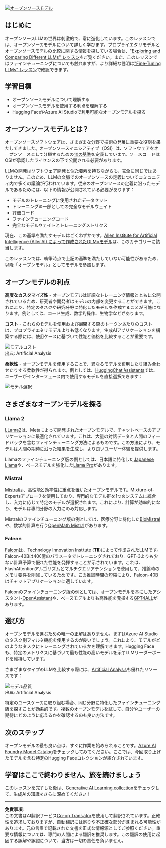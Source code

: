 <!--
CO_OP_TRANSLATOR_METADATA:
{
  "original_hash": "a2a83aac52158c23161046cbd13faa2b",
  "translation_date": "2025-10-17T23:58:24+00:00",
  "source_file": "16-open-source-models/README.md",
  "language_code": "ja"
}
-->
[![オープンソースモデル](../../../translated_images/16-lesson-banner.6b56555e8404fda1716382db4832cecbe616ccd764de381f0af6cfd694d05f74.ja.png)](https://youtu.be/CuICgfuHFSg?si=x8SpFRUsIxM9dohN)

## はじめに

オープンソースLLMの世界は刺激的で、常に進化しています。このレッスンでは、オープンソースモデルについて詳しく学びます。プロプライエタリモデルとオープンソースモデルの比較に関する情報を探している場合は、["Exploring and Comparing Different LLMs" レッスン](../02-exploring-and-comparing-different-llms/README.md?WT.mc_id=academic-105485-koreyst)をご覧ください。また、このレッスンではファインチューニングについても触れますが、より詳細な説明は["Fine-Tuning LLMs" レッスン](../18-fine-tuning/README.md?WT.mc_id=academic-105485-koreyst)で確認できます。

## 学習目標

- オープンソースモデルについて理解する
- オープンソースモデルを使用する利点を理解する
- Hugging FaceやAzure AI Studioで利用可能なオープンモデルを探る

## オープンソースモデルとは？

オープンソースソフトウェアは、さまざまな分野で技術の発展に重要な役割を果たしてきました。オープンソースイニシアティブ（OSI）は、ソフトウェアをオープンソースとして分類するための[10の基準](https://web.archive.org/web/20241126001143/https://opensource.org/osd?WT.mc_id=academic-105485-koreyst)を定義しています。ソースコードはOSIが承認したライセンスの下で公開される必要があります。

LLMの開発はソフトウェア開発と似た要素を持ちながらも、完全に同じではありません。このため、LLMの文脈でのオープンソースの定義についてコミュニティ内で多くの議論が行われています。従来のオープンソースの定義に沿ったモデルであるためには、以下の情報が公開されている必要があります：

- モデルのトレーニングに使用されたデータセット
- トレーニングの一部としての完全なモデルウェイト
- 評価コード
- ファインチューニングコード
- 完全なモデルウェイトとトレーニングメトリクス

現在、この基準を満たすモデルはごくわずかです。[Allen Institute for Artificial Intelligence (AllenAI) によって作成されたOLMoモデル](https://huggingface.co/allenai/OLMo-7B?WT.mc_id=academic-105485-koreyst)は、このカテゴリーに該当します。

このレッスンでは、執筆時点で上記の基準を満たしていない可能性があるため、以降「オープンモデル」としてモデルを参照します。

## オープンモデルの利点

**高度なカスタマイズ性** - オープンモデルは詳細なトレーニング情報とともに公開されているため、研究者や開発者はモデルの内部を変更することができます。これにより、特定のタスクや研究分野に特化したモデルを作成することが可能になります。例としては、コード生成、数学的操作、生物学などがあります。

**コスト** - これらのモデルを使用および展開する際のトークンあたりのコストは、プロプライエタリモデルよりも低くなります。生成AIアプリケーションを構築する際には、使用ケースに基づいて性能と価格を比較することが重要です。

![モデルコスト](../../../translated_images/model-price.3f5a3e4d32ae00b465325159e1f4ebe7b5861e95117518c6bfc37fe842950687.ja.png)  
出典: Artificial Analysis

**柔軟性** - オープンモデルを使用することで、異なるモデルを使用したり組み合わせたりする柔軟性が得られます。例としては、[HuggingChat Assistants](https://huggingface.co/chat?WT.mc_id=academic-105485-koreyst)では、ユーザーがインターフェース内で使用するモデルを直接選択できます：

![モデル選択](../../../translated_images/choose-model.f095d15bbac922141591fd4fac586dc8d25e69b42abf305d441b84c238e293f2.ja.png)

## さまざまなオープンモデルを探る

### Llama 2

[LLama2](https://huggingface.co/meta-llama?WT.mc_id=academic-105485-koreyst)は、Metaによって開発されたオープンモデルで、チャットベースのアプリケーションに最適化されています。これは、大量の対話データと人間のフィードバックを含むファインチューニング方法によるものです。この方法により、モデルは人間の期待に沿った結果を生成し、より良いユーザー体験を提供します。

Llamaのファインチューニング版の例としては、日本語に特化した[Japanese Llama](https://huggingface.co/elyza/ELYZA-japanese-Llama-2-7b?WT.mc_id=academic-105485-koreyst)や、ベースモデルを強化した[Llama Pro](https://huggingface.co/TencentARC/LLaMA-Pro-8B?WT.mc_id=academic-105485-koreyst)があります。

### Mistral

[Mistral](https://huggingface.co/mistralai?WT.mc_id=academic-105485-koreyst)は、高性能と効率性に重点を置いたオープンモデルです。Mixture-of-Expertsアプローチを使用しており、専門的なモデル群を1つのシステムに統合し、入力に応じて特定のモデルが選択されます。これにより、計算が効率的になり、モデルは専門分野の入力にのみ対応します。

Mistralのファインチューニング版の例としては、医療分野に特化した[BioMistral](https://huggingface.co/BioMistral/BioMistral-7B?text=Mon+nom+est+Thomas+et+mon+principal?WT.mc_id=academic-105485-koreyst)や、数学的計算を行う[OpenMath Mistral](https://huggingface.co/nvidia/OpenMath-Mistral-7B-v0.1-hf?WT.mc_id=academic-105485-koreyst)があります。

### Falcon

[Falcon](https://huggingface.co/tiiuae?WT.mc_id=academic-105485-koreyst)は、Technology Innovation Institute (**TII**)によって作成されたLLMです。Falcon-40Bは400億のパラメータでトレーニングされており、GPT-3よりも少ない計算予算で優れた性能を発揮することが示されています。これは、FlashAttentionアルゴリズムとマルチクエリアテンションを使用して、推論時のメモリ要件を削減しているためです。この推論時間の短縮により、Falcon-40Bはチャットアプリケーションに適しています。

Falconのファインチューニング版の例としては、オープンモデルを基にしたアシスタント[OpenAssistant](https://huggingface.co/OpenAssistant/falcon-40b-sft-top1-560?WT.mc_id=academic-105485-koreyst)や、ベースモデルよりも高性能を発揮する[GPT4ALL](https://huggingface.co/nomic-ai/gpt4all-falcon?WT.mc_id=academic-105485-koreyst)があります。

## 選び方

オープンモデルを選ぶための唯一の正解はありません。まずはAzure AI Studioのタスク別フィルタ機能を使用するのが良いでしょう。これにより、モデルがどのようなタスクにトレーニングされているかを理解できます。Hugging Faceも、特定のメトリクスに基づいて最も性能の高いモデルを示すLLMリーダーボードを維持しています。

さまざまなタイプのLLMを比較する際には、[Artificial Analysis](https://artificialanalysis.ai/?WT.mc_id=academic-105485-koreyst)も優れたリソースです：

![モデル品質](../../../translated_images/model-quality.aaae1c22e00f7ee1cd9dc186c611ac6ca6627eabd19e5364dce9e216d25ae8a5.ja.png)  
出典: Artificial Analysis

特定のユースケースに取り組む場合、同じ分野に特化したファインチューニング版を探すことが効果的です。複数のオープンモデルを試して、自分やユーザーの期待にどのように応えるかを確認するのも良い方法です。

## 次のステップ

オープンモデルの最も良い点は、すぐに作業を始められることです。[Azure AI Foundry Model Catalog](https://ai.azure.com?WT.mc_id=academic-105485-koreyst)をチェックしてみてください。ここでは、今回取り上げたモデルを含む特定のHugging Faceコレクションが紹介されています。

## 学習はここで終わりません、旅を続けましょう

このレッスンを完了した後は、[Generative AI Learning collection](https://aka.ms/genai-collection?WT.mc_id=academic-105485-koreyst)をチェックして、生成AIの知識をさらに深めてください！

---

**免責事項**:  
この文書はAI翻訳サービス[Co-op Translator](https://github.com/Azure/co-op-translator)を使用して翻訳されています。正確性を追求しておりますが、自動翻訳には誤りや不正確な部分が含まれる可能性があります。元の言語で記載された文書を正式な情報源としてご参照ください。重要な情報については、専門の人間による翻訳を推奨します。この翻訳の使用に起因する誤解や誤認について、当方は一切の責任を負いません。
